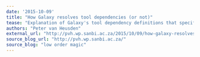 ```yaml
---
date: '2015-10-09'
title: "How Galaxy resolves tool dependencies (or not)"
tease: "Explanation of Galaxy's tool dependency definitions that specify how to source the actual packages that implement the tool’s commands"
authors: "Peter van Heusden"
external_url: "http://pvh.wp.sanbi.ac.za/2015/10/09/how-galaxy-resolves-dependencies-or-not/"
source_blog_url: "http://pvh.wp.sanbi.ac.za/"
source_blog: "low order magic"
---
```

